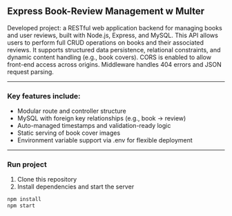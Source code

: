 ## Express Book-Review Management w Multer

Developed project: a RESTful web application backend for managing books and user reviews, built with Node.js, Express, and MySQL.
This API allows users to perform full CRUD operations on books and their associated reviews. It supports structured data persistence, relational constraints, and dynamic content handling (e.g., book covers). CORS is enabled to allow front-end access across origins. Middleware handles 404 errors and JSON request parsing.

---
### Key features include:
- Modular route and controller structure
- MySQL with foreign key relationships (e.g., book → review)
- Auto-managed timestamps and validation-ready logic
- Static serving of book cover images
- Environment variable support via .env for flexible deployment

---
### Run project
1. Clone this repository
2. Install dependencies and start the server

```bash
npm install
npm start
```